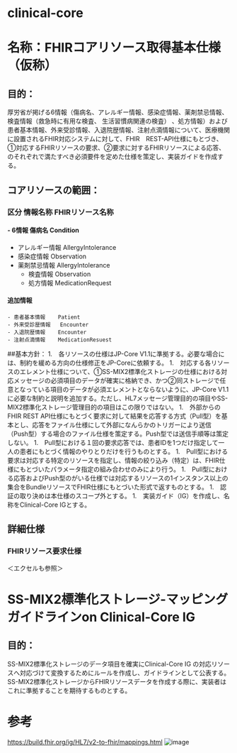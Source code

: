 # clinical-core
# 名称：FHIRコアリソース取得基本仕様（仮称）
## 目的：
厚労省が掲げる6情報（傷病名、アレルギー情報、感染症情報、薬剤禁忌情報、検査情報（救急時に有用な検査、 生活習慣病関連の検査） 、処方情報）および患者基本情報、外来受診情報、入退院歴情報、注射点滴情報について、医療機関に設置されるFHIR対応システムに対して、FHIR　REST-API仕様にもとづき、①対応するFHIRリソースの要求、②要求に対するFHIRリソースによる応答、のそれぞれで満たすべき必須要件を定めた仕様を策定し、実装ガイドを作成する。
 
## コアリソースの範囲：
### 区分	情報名称	FHIRリソース名称
#### - 6情報	傷病名	Condition
  - アレルギー情報	AllergyIntolerance
  - 感染症情報	Observation
  - 薬剤禁忌情報	AllergyIntolerance
	- 検査情報	Observation
	- 処方情報	MedicationRequest

#### 追加情報
	- 患者基本情報	Patient
	- 外来受診歴情報	Encounter
	- 入退院歴情報	Encounter
	- 注射点滴情報	MedicationResuest

##基本方針：
1.　各リソースの仕様はJP-Core V1.1に準拠する。必要な場合には、制約を緩める方向の仕様修正をJP-Coreに依頼する。
1.　対応する各リソースのエレメント仕様について、①SS-MIX2標準化ストレージの仕様における対応メッセージの必須項目のデータが確実に格納でき、かつ②同ストレージで任意となっている項目のデータが必須エレメントとならないように、JP-Core V1.1に必要な制約と説明を追加する。ただし、HL7メッセージ管理目的の項目やSS-MIX2標準化ストレージ管理目的の項目はこの限りではない。
1.　外部からのFHIR REST API仕様にもとづく要求に対して結果を応答する方式（Pull型）を基本とし、応答をファイル仕様にして外部になんらかのトリガーにより送信（Push型）する場合のファイル仕様を策定する。Push型では送信手順等は策定しない。
1.　Pull型における１回の要求応答では、患者IDを1つだけ指定して一人の患者にもとづく情報のやりとりだけを行うものとする。
1.　Pull型における要求は対応する特定のリソースを指定し、情報の絞り込み（特定）は、FHIR仕様にもとづいたパラメータ指定の組み合わせのみにより行う。
1.　Pull型における応答およびPush型のがいる仕様では対応するリソースの1インスタンス以上の集合をBundleリソースでFHIR仕様にもとづいた形式で返すものとする。
1.　認証の取り決めは本仕様のスコープ外とする。
1.　実装ガイド（IG）を作成し、名称をClinical-Core IGとする。

## 詳細仕様
### FHIRリソース要求仕様
＜エクセルも参照＞

# SS-MIX2標準化ストレージ-マッピングガイドラインon Clinical-Core IG 
## 目的：
SS-MIX2標準化ストレージのデータ項目を確実にClinical-Core IG の対応リソースへ対応づけて変換するためにルールを作成し、ガイドラインとして公表する。
SS-MIX2標準化ストレージからFHIRリソースデータを作成する際に、実装者はこれに準拠することを期待するものとする。

# 参考
https://build.fhir.org/ig/HL7/v2-to-fhir/mappings.html
![image](https://user-images.githubusercontent.com/57020949/207955925-7ccbeb8b-5514-456a-a757-03ff5df12aac.png)
